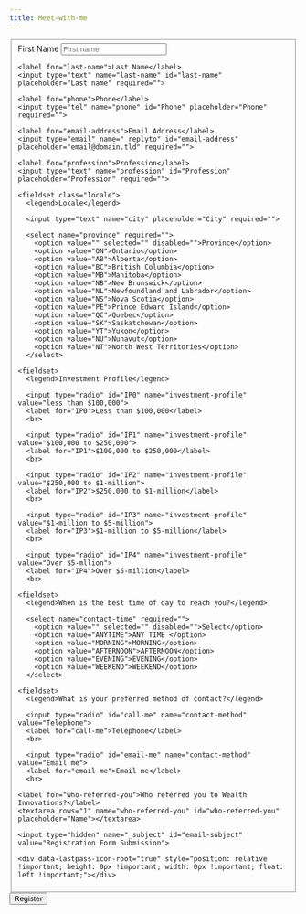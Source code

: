 ```yaml
---
title: Meet-with-me
---
```

<form id="fs-frm" 
  name="registration-form" 
  accept-charset="utf-8"
  action="https://formspree.io/f/xzblplgz" 
  method="post">
  <fieldset id="fs-frm-inputs">
    <label for="first-name">First Name</label>
    <input type="text" name="first-name" id="first-name" placeholder="First name" required=""> 
    
    <label for="last-name">Last Name</label>
    <input type="text" name="last-name" id="last-name" placeholder="Last name" required="">
    
    <label for="phone">Phone</label>
    <input type="tel" name="phone" id="Phone" placeholder="Phone" required="">
    
    <label for="email-address">Email Address</label>
    <input type="email" name="_replyto" id="email-address" placeholder="email@domain.tld" required="">
    
    <label for="profession">Profession</label>
    <input type="text" name="profession" id="Profession" placeholder="Profession" required="">
    
    <fieldset class="locale">
      <legend>Locale</legend>
      
      <input type="text" name="city" placeholder="City" required="">
      
      <select name="province" required="">
        <option value="" selected="" disabled="">Province</option>
        <option value="ON">Ontario</option>
        <option value="AB">Alberta</option>
        <option value="BC">British Columbia</option>
        <option value="MB">Manitoba</option>
        <option value="NB">New Brunswick</option>
        <option value="NL">Newfoundland and Labrador</option>
        <option value="NS">Nova Scotia</option>
        <option value="PE">Prince Edward Island</option>
        <option value="QC">Quebec</option>
        <option value="SK">Saskatchewan</option>
        <option value="YT">Yukon</option>
        <option value="NU">Nunavut</option>
        <option value="NT">North West Territories</option>
      </select>
    
    <fieldset>
      <legend>Investment Profile</legend>
      
      <input type="radio" id="IP0" name="investment-profile" value="less than $100,000">
      <label for="IP0">Less than $100,000</label>
      <br>
      
      <input type="radio" id="IP1" name="investment-profile" value="$100,000 to $250,000">
      <label for="IP1">$100,000 to $250,000</label>
      <br>
      
      <input type="radio" id="IP2" name="investment-profile" value="$250,000 to $1-million">
      <label for="IP2">$250,000 to $1-million</label>
      <br>
      
      <input type="radio" id="IP3" name="investment-profile" value="$1-million to $5-million">
      <label for="IP3">$1-million to $5-million</label>
      <br>
      
      <input type="radio" id="IP4" name="investment-profile" value="Over $5-mllion">
      <label for="IP4">Over $5-million</label>
      <br>
      
    <fieldset>
      <legend>When is the best time of day to reach you?</legend>
      
      <select name="contact-time" required="">
        <option value="" selected="" disabled="">Select</option>
        <option value="ANYTIME">ANY TIME </option>
        <option value="MORNING">MORNING</option>
        <option value="AFTERNOON">AFTERNOON</option>
        <option value="EVENING">EVENING</option>
        <option value="WEEKEND">WEEKEND</option>
      </select>
        
    <fieldset>
      <legend>What is your preferred method of contact?</legend>
    
      <input type="radio" id="call-me" name="contact-method" value="Telephone">
      <label for="call-me">Telephone</label>
      <br>
      
      <input type="radio" id="email-me" name="contact-method" value="Email me">
      <label for="email-me">Email me</label>
      <br>
 
    <label for="who-referred-you">Who referred you to Wealth Innovations?</label>
    <textarea rows="1" name="who-referred-you" id="who-referred-you" placeholder="Name"></textarea>
    
    <input type="hidden" name="_subject" id="email-subject" value="Registration Form Submission">
  
    <div data-lastpass-icon-root="true" style="position: relative !important; height: 0px !important; width: 0px !important; float: left !important;"></div>
  </fieldset>
  
  <input type="submit" value="Register">
</form> 
